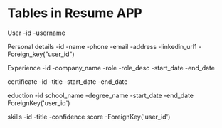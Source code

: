 # Tables in Resume APP

User
    -id
    -username

Personal details
    -id
    -name
    -phone
    -email
    -address
    -linkedin_url1
    -Foreign_key("user_id")

Experience
    -id
    -company_name
    -role
    -role_desc
    -start_date
    -end_date

certificate
    -id
    -title
    -start_date
    -end_date

eduction
    -id
    school_name
    -degree_name
    -start_date
    -end_date
    ForeignKey('user_id')

skills
    -id
    -title
    -confidence score
    -ForeignKey('user_id')
